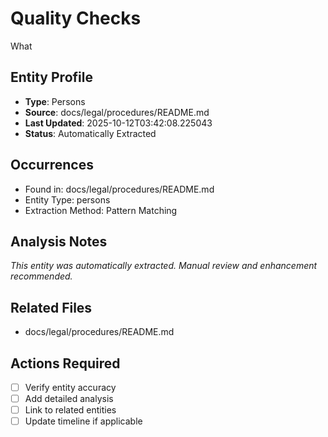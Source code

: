 # Quality Checks
What

## Entity Profile
- **Type**: Persons
- **Source**: docs/legal/procedures/README.md
- **Last Updated**: 2025-10-12T03:42:08.225043
- **Status**: Automatically Extracted

## Occurrences
- Found in: docs/legal/procedures/README.md
- Entity Type: persons
- Extraction Method: Pattern Matching

## Analysis Notes
*This entity was automatically extracted. Manual review and enhancement recommended.*

## Related Files
- docs/legal/procedures/README.md

## Actions Required
- [ ] Verify entity accuracy
- [ ] Add detailed analysis
- [ ] Link to related entities
- [ ] Update timeline if applicable
